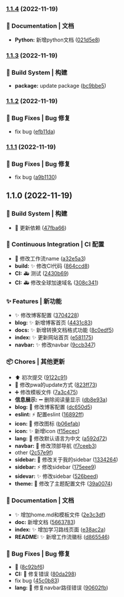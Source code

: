 

### [1.1.4](https://github.com/yszar/biancheng.pro/compare/1.1.3...1.1.4) (2022-11-19)


### 📝 Documentation | 文档

* **Python:** 新增python文档 ([021d5e8](https://github.com/yszar/obsidian-vuepress/commit/021d5e887de3eeac0f498cc6d824c23784a5d3fd))

### [1.1.3](https://github.com/yszar/biancheng.pro/compare/1.1.2...1.1.3) (2022-11-19)


### 👷‍ Build System | 构建

* **package:** update package ([bc9bbe5](https://github.com/yszar/obsidian-vuepress/commit/bc9bbe52da589796827808312bcb0c4b01edc720))

### [1.1.2](https://github.com/yszar/biancheng.pro/compare/1.1.1...1.1.2) (2022-11-19)


### 🐛 Bug Fixes | Bug 修复

* fix bug ([efb11da](https://github.com/yszar/obsidian-vuepress/commit/efb11da6c4686798e295f8494423ddd74f7892c8))

### [1.1.1](https://github.com/yszar/biancheng.pro/compare/1.1.0...1.1.1) (2022-11-19)


### 🐛 Bug Fixes | Bug 修复

* fix bug ([a9b1130](https://github.com/yszar/obsidian-vuepress/commit/a9b113083ea7ad61213eec82dba25d4c5006de54))

## 1.1.0 (2022-11-19)


### 👷‍ Build System | 构建

* :rocket: 更新依赖 ([47fba66](https://github.com/yszar/obsidian-vuepress/commit/47fba6602ce10fef3be69973c200c85042cab127))


### 🔧 Continuous Integration | CI 配置

* :bug: 修改工作流name ([a32e5a3](https://github.com/yszar/obsidian-vuepress/commit/a32e5a3b988ffa389b873af93627dfc5929fa503))
* **build:** :sparkles: 修改CI代码 ([864ccd8](https://github.com/yszar/obsidian-vuepress/commit/864ccd8b5ba08d30e4be795dbdb3a16003d7e077))
* **CI:** :ambulance: 测试 ([2430b69](https://github.com/yszar/obsidian-vuepress/commit/2430b69deee000ada1581cb8ea1c99ec0315a2c6))
* **CI:** :ambulance: 修改全球加速域名 ([308c341](https://github.com/yszar/obsidian-vuepress/commit/308c341f5b50930fa55e758ec0de98b53780e638))


### ✨ Features | 新功能

* :sparkles: 修改博客配置 ([3704228](https://github.com/yszar/obsidian-vuepress/commit/3704228ccf2c65f20364d65fa3f281b519546281))
* **blog:** :sparkles: 新增博客首页 ([4431c83](https://github.com/yszar/obsidian-vuepress/commit/4431c8336da183cb33e1a436c2bd5bfd991d0968))
* **docs:** :sparkles: 新增转换文档格式功能 ([8c0edf5](https://github.com/yszar/obsidian-vuepress/commit/8c0edf52fe1da566e75975cd800b7afee2cd6eb2))
* **index:** :sparkles: 更新网站首页 ([e581175](https://github.com/yszar/obsidian-vuepress/commit/e581175059a5bdd9d7fadd8ca27726413df7974f))
* **navbar:** :sparkles: 修改navbar ([9ccb347](https://github.com/yszar/obsidian-vuepress/commit/9ccb347245dba53781531fefb9d58a3a34098f9f))


### 📦 Chores | 其他更新

* :arrow_up: 初次提交 ([9122c91](https://github.com/yszar/obsidian-vuepress/commit/9122c91ac4e001cd1d83ab3279b4e4b96d34993a))
* :hammer: 修改pwa的update方式 ([823ff73](https://github.com/yszar/obsidian-vuepress/commit/823ff735168418e9ca296077bab520e564a8def6))
* :heavy_plus_sign: 修改模板文件 ([7a3c475](https://github.com/yszar/obsidian-vuepress/commit/7a3c475fe57fcc5aed36e7291106a2a452d74ba4))
* **信息展示:** :heavy_minus_sign: 删除阅读量显示 ([db8e93a](https://github.com/yszar/obsidian-vuepress/commit/db8e93a236fb5c2f4d509254ae3d9c4a5c19766a))
* **blog:** :hammer: 修改博客配置 ([dc650d5](https://github.com/yszar/obsidian-vuepress/commit/dc650d52318ffd2921b0f53b34286b7c5633f5b5))
* **eslint:** :zap: 配置eslint ([16892ff](https://github.com/yszar/obsidian-vuepress/commit/16892ff3989a6f9f2ba7fb28eeeef7d6d38bdbee))
* **icon:** :bug: 修改图标 ([b06efab](https://github.com/yszar/obsidian-vuepress/commit/b06efab8731e7c4db8596e91ecbc7965fa03432d))
* **icon:** :sparkles: 新增icon ([f15ecec](https://github.com/yszar/obsidian-vuepress/commit/f15ecec11bcb188fa72cf05d1e88109f2219b129))
* **lang:** :bricks: 修改默认语言为中文 ([a592d72](https://github.com/yszar/obsidian-vuepress/commit/a592d72bd03928f0f90801a40dd3be48a185a044))
* **navbar:** :hammer: 修改顶部导航 ([f7ceeb3](https://github.com/yszar/obsidian-vuepress/commit/f7ceeb38c0a71af20df7aa87c6da6dd0b2ba56a7))
* other ([2c57e9f](https://github.com/yszar/obsidian-vuepress/commit/2c57e9f15b0695be11853132e04e448be4e09fa5))
* **sidebar:** :hammer: 修改关于我的sidebar ([1334264](https://github.com/yszar/obsidian-vuepress/commit/1334264e2d91153c11fa13ab9bd657a1d3f1e206))
* **sidebar:** :zap: 修改sidebar ([175eee9](https://github.com/yszar/obsidian-vuepress/commit/175eee90b681e6192b51b48609d2ba3ea35425e0))
* **sidevar:** :sparkles: 修改sidebar ([526beed](https://github.com/yszar/obsidian-vuepress/commit/526beed057928a116dad9f85b1e0302310423956))
* **theme:** :wrench: 修改了主题配置文件 ([39a0074](https://github.com/yszar/obsidian-vuepress/commit/39a0074f4fed24dd1c0408157499e2942908393c))


### 📝 Documentation | 文档

* :sparkles: 增加home.md和模板文件 ([2e3c3df](https://github.com/yszar/obsidian-vuepress/commit/2e3c3dfbac8a7f64e5b92025d78b26caf5c7a2df))
* **doc:** 新增文档 ([5663783](https://github.com/yszar/obsidian-vuepress/commit/566378364a6e02d7b94aa0f9be6cbad41880bff0))
* **index:** :sparkles: 增加学习路线页面 ([e38ac2a](https://github.com/yszar/obsidian-vuepress/commit/e38ac2a89d9a3afcbea954cb5955169008f0d940))
* **README:** :sparkles: 新增工作流徽标 ([d865546](https://github.com/yszar/obsidian-vuepress/commit/d865546f4c1d1fe0fb5736249bf257d6c804c313))


### 🐛 Bug Fixes | Bug 修复

* :bug: ([8c92bf6](https://github.com/yszar/obsidian-vuepress/commit/8c92bf6e43927a0ea8ce587e2f867085b8d61f7e))
* **CI:** :bug: 修复错误 ([80da298](https://github.com/yszar/obsidian-vuepress/commit/80da298879f8edd19becc0cd85c6a470fb701671))
* fix bug ([45c0b83](https://github.com/yszar/obsidian-vuepress/commit/45c0b83096f14bb86b914bb55584d3d79affb890))
* **lang:** :bug: 修复navbar路径错误 ([90602fb](https://github.com/yszar/obsidian-vuepress/commit/90602fb5077c9f61a5bf52d2a002d03a154a3ad3))